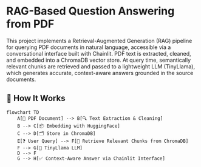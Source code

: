 # RAG-Based Question Answering from PDF

This project implements a Retrieval-Augmented Generation (RAG) pipeline for querying PDF documents in natural language, accessible via a conversational interface built with Chainlit. PDF text is extracted, cleaned, and embedded into a ChromaDB vector store. At query time, semantically relevant chunks are retrieved and passed to a lightweight LLM (TinyLlama), which generates accurate, context-aware answers grounded in the source documents.

## 🔄 How It Works

```mermaid
flowchart TD
    A[📄 PDF Document] --> B[🔍 Text Extraction & Cleaning]
    B --> C[📦 Embedding with HuggingFace]
    C --> D[🗂️ Store in ChromaDB]
    E[❓ User Query] --> F[🔎 Retrieve Relevant Chunks from ChromaDB]
    F --> G[🤖 TinyLlama LLM]
    D --> F
    G --> H[✅ Context-Aware Answer via Chainlit Interface]


